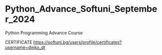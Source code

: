 # Python_Advance_Softuni_September_2024

Python Programming Advance Course

CERTIFICATE https://softuni.bg/users/profile/certificates?username=dinko_dt
 
